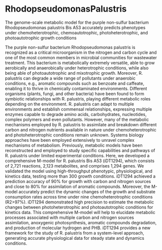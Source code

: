 # RhodopseudomonasPalustris
The genome-scale metabolic model for the purple non-sulfur bacterium Rhodopseudomonas palustris Bis A53 accurately predicts phenotypes under chemoheterotrophic, chemoautotrophic, photoheterotrophic, and photoautotrophic growth conditions

The purple non-sulfur bacterium Rhodopseudomonas palustris is recognized as a critical microorganism in the nitrogen and carbon cycle and one of the most common members in microbial communities for wastewater treatment. This bacterium is metabolically extremely versatile, able to grow aerobically and anaerobically under heterotrophic conditions, while also being able of photoautotrophic and mixotrophic growth. Moreover, R. palustris can degrade a wide range of pollutants under anaerobic conditions, e.g., aromatic compounds such as benzoate and caffeate, enabling it to thrive in chemically contaminated environments. Different organisms (plants, fungi, and other bacteria) have been found to form symbiotic relationships with R. palustris, playing different metabolic roles depending on the environment. R. palustris can adapt to multiple environments and establish commensal relationships, expressing multiple enzymes capable to degrade amino acids, carbohydrates, nucleotides, complex polymers and even pollutants. However, many of the metabolic mechanisms employed by R. palustris to assimilate and breakdown different carbon and nitrogen nutrients available in nature under chemoheterotrophic and photoheterotrophic conditions remain unknown. Systems biology approaches have been employed extensively to unravel complex mechanisms of metabolism. Previously, metabolic models have been reconstructed and employed to study specific capabilities and pathways of R. palustris under limited experimental conditions. Here, we developed a comprehensive M-model for R. palustris Bis A53 (iDT1294), which consists of 2,721 reactions, 2,123 metabolites, and comprises 1,294 genes. We validated the model using high-throughput phenotypic, physiological, and kinetics data, testing more than 300 growth conditions. iDT1294 achieved a prediction accuracy of 90% for growth with carbon and nitrogen sources and close to 80% for assimilation of aromatic compounds. Moreover, the M-model accurately predict the dynamic changes of the growth and substrate consumption rates across time under nine chemoheterotrophic conditions (R2>97%). iDT1294 demonstrated high precision to estimate the metabolic changes between photoheterotrophic and photoautotrophic conditions for kinetics data. This comprehensive M-model will help to elucidate metabolic processes associated with multiple carbon and nitrogen sources assimilation, anoxygenic photosynthesis, aromatic compounds degradation, and production of molecular hydrogen and PHB. iDT1294 provides a new framework for the study of R. palustris from a system-level approach, generating accurate physiological data for steady state and dynamics conditions. 
